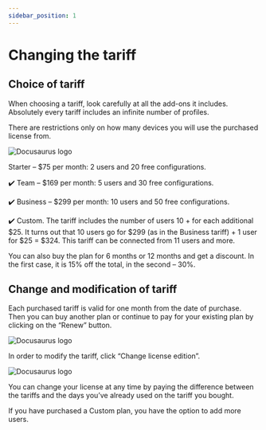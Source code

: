 ```yaml
---
sidebar_position: 1
---
```


# Changing the tariff

## Choice of tariff

When choosing a tariff, look carefully at all the add-ons it includes. Absolutely every tariff includes an infinite number of profiles. 

There are restrictions only on how many devices you will use the purchased license from.

![Docusaurus logo](/img/docusaurus.png)

Starter – $75 per month: 2 users and 20 free configurations.

✔️ Team – $169 per month: 5 users and 30 free configurations.

✔️ Business – $299 per month: 10 users and 50 free configurations.

✔️ Custom. The tariff includes the number of users 10 + for each additional $25. It turns out that 10 users go for $299 (as in the Business tariff) + 1 user for $25 = $324. This tariff can be connected from 11 users and more.

You can also buy the plan for 6 months or 12 months and get a discount. In the first case, it is 15% off the total, in the second – 30%.

## Change and modification of tariff
Each purchased tariff is valid for one month from the date of purchase. Then you can buy another plan or continue to pay for your existing plan by clicking on the “Renew” button.

![Docusaurus logo](/img/docusaurus.png)

In order to modify the tariff, click “Change license edition”.

![Docusaurus logo](/img/docusaurus.png)

You can change your license at any time by paying the difference between the tariffs and the days you’ve already used on the tariff you bought. 

If you have purchased a Custom plan, you have the option to add more users.